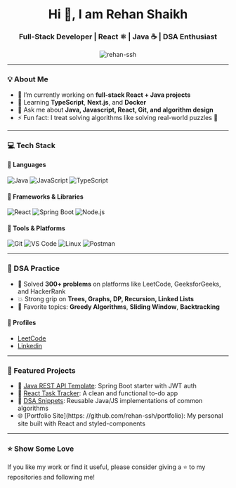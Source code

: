 <h1 align="center">Hi 👋, I am Rehan Shaikh</h1>
<h3 align="center">Full-Stack Developer | React ⚛️ | Java ☕ | DSA Enthusiast</h3>

<p align="center">
  <img src="https://komarev.com/ghpvc/?username=rehan-ssh&label=Profile%20views&color=0e75b6&style=flat" alt="rehan-ssh" />
</p>

---

### 💡 About Me

- 🔭 I’m currently working on **full-stack React + Java projects**
- 🌱 Learning **TypeScript**, **Next.js**, and **Docker**
- 💬 Ask me about **Java, Javascript, React, Git, and algorithm design**
- ⚡ Fun fact: I treat solving algorithms like solving real-world puzzles 🧩

---

### 💻 Tech Stack

#### 🔹 Languages

![Java](https://img.shields.io/badge/Java-ED8B00?style=for-the-badge&logo=java&logoColor=white)
![JavaScript](https://img.shields.io/badge/JavaScript-F7DF1E?style=for-the-badge&logo=javascript&logoColor=black)
![TypeScript](https://img.shields.io/badge/TypeScript-007ACC?style=for-the-badge&logo=typescript&logoColor=white)

#### 🔹 Frameworks & Libraries

![React](https://img.shields.io/badge/React-20232A?style=for-the-badge&logo=react&logoColor=61DAFB)
![Spring Boot](https://img.shields.io/badge/Spring%20Boot-6DB33F?style=for-the-badge&logo=spring-boot&logoColor=white)
![Node.js](https://img.shields.io/badge/Node.js-339933?style=for-the-badge&logo=node.js&logoColor=white)

#### 🔹 Tools & Platforms

![Git](https://img.shields.io/badge/Git-F05032?style=for-the-badge&logo=git&logoColor=white)
![VS Code](https://img.shields.io/badge/VS%20Code-007ACC?style=for-the-badge&logo=visual-studio-code&logoColor=white)
![Linux](https://img.shields.io/badge/Linux-FCC624?style=for-the-badge&logo=linux&logoColor=black)
![Postman](https://img.shields.io/badge/Postman-FF6C37?style=for-the-badge&logo=postman&logoColor=white)

---

### 🧠 DSA Practice

- 🔢 Solved **300+ problems** on platforms like LeetCode, GeeksforGeeks, and HackerRank
- 💥 Strong grip on **Trees, Graphs, DP, Recursion, Linked Lists**
- 🧪 Favorite topics: **Greedy Algorithms**, **Sliding Window**, **Backtracking**

#### 🚀 Profiles

- [LeetCode](https://leetcode.com/your-username)
- [Linkedin](https://linkedin.com/in/your-linkedin)

---

### 📂 Featured Projects

- 📘 [Java REST API Template](https://github.com/rehan-ssh/java-rest-api): Spring Boot starter with JWT auth
- 🧠 [React Task Tracker](https://github.com/rehan-ssh/react-task-tracker): A clean and functional to-do app
- 🧩 [DSA Snippets](https://github.com/rehan-ssh/dsa-snippets): Reusable Java/JS implementations of common algorithms
- 🌐 [Portfolio Site](https: //github.com/rehan-ssh/portfolio): My personal site built with React and styled-components

---

### ⭐ Show Some Love

If you like my work or find it useful, please consider giving a ⭐ to my repositories and following me!
